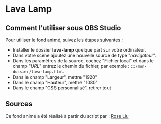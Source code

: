 # Lava Lamp

## Comment l'utiliser sous OBS Studio

Pour utiliser le fond animé, suivez les étapes suivantes :

- Installer le dossier **lava-lamp** quelque part sur votre ordinateur.
- Dans votre scène ajoutez une nouvelle source de type "_navigateur_".
- Dans les paramètres de la source, cochez "Fichier local" et dans le
  champ "_URL_" entrez le chemin du fichier, par exemple : `c:/mon-dossier/lava-lamp.html`.
- Dans le champ "Largeur", mettre "1920"
- Dans le champ "Hauteur", mettre "1080"
- Dans le champ "CSS personnalisé", retirer tout

## Sources

Ce fond animé a été réalisé à partir du script par : 
[Rose Liu](https://codepen.io/404ryannotfound/pen/gOpXpMM?fbclid=IwAR0EgHWYKZp7vELKwK6KzXb5yws_GmAN_cuvGh6E7FPiTIb34fpJNPZ_bqY)